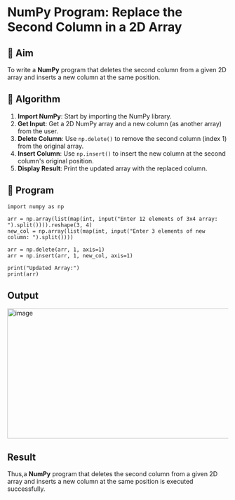 # NumPy Program: Replace the Second Column in a 2D Array

## 🎯 Aim
To write a **NumPy** program that deletes the second column from a given 2D array and inserts a new column at the same position.

## 🧠 Algorithm
1. **Import NumPy**: Start by importing the NumPy library.
2. **Get Input**: Get a 2D NumPy array and a new column (as another array) from the user.
3. **Delete Column**: Use `np.delete()` to remove the second column (index 1) from the original array.
4. **Insert Column**: Use `np.insert()` to insert the new column at the second column's original position.
5. **Display Result**: Print the updated array with the replaced column.

## 🧾 Program
```
import numpy as np

arr = np.array(list(map(int, input("Enter 12 elements of 3x4 array: ").split()))).reshape(3, 4)
new_col = np.array(list(map(int, input("Enter 3 elements of new column: ").split())))

arr = np.delete(arr, 1, axis=1)
arr = np.insert(arr, 1, new_col, axis=1)

print("Updated Array:")
print(arr)
```

## Output

<img width="822" height="297" alt="image" src="https://github.com/user-attachments/assets/095e610a-948e-4f27-85d1-f992cb0f8883" />

## Result

Thus,a **NumPy** program that deletes the second column from a given 2D array and inserts a new column at the same position is executed successfully.

